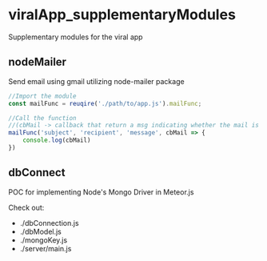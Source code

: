 # viralApp_supplementaryModules
Supplementary modules for the viral app

## nodeMailer
Send email using gmail utilizing node-mailer package

```javascript
//Import the module
const mailFunc = reuqire('./path/to/app.js').mailFunc;

//Call the function 
//(cbMail -> callback that return a msg indicating whether the mail is sent or not)
mailFunc('subject', 'recipient', 'message', cbMail => {
    console.log(cbMail)
})

```

## dbConnect
POC for implementing Node's Mongo Driver in Meteor.js

Check out:

* ./dbConnection.js	
* ./dbModel.js	
* ./mongoKey.js
* ./server/main.js


